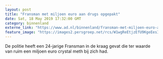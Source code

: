 ```yaml
---
layout: post
title: "Fransman met miljoen euro aan drugs opgepakt"
date: Sat, 18 May 2019 17:32:00 GMT
category: binnenland
externe_link: "https://www.ad.nl/binnenland/fransman-met-miljoen-euro-aan-drugs-opgepakt~a0b7cbfd/"
feature_image: "https://images2.persgroep.net/rcs/W1wgReEtjzEfU9KgeEesIjGDvkk/diocontent/148677599/_fitwidth/400/?appId=21791a8992982cd8da851550a453bd7f&quality=0.7"
---
```


De politie heeft een 24-jarige Fransman in de kraag gevat die ter waarde van ruim een miljoen euro crystal meth bij zich had.
